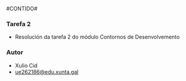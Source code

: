 #CONTIDO#

### Tarefa 2 ###

* Resolución da tarefa 2 do módulo Contornos de Desenvolvemento

### Autor ###

* Xulio Cid
* ue262186@edu.xunta.gal
